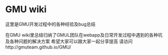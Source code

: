 # GMU wiki

这里是GMU开发过程中的各种经验及bug总结

在GMU wiki里总结归纳了GMUL团队在webapp及日常开发过程中遇到的各种坑及各种问题的解决方案
希望大家可以跟大家一起分享提高
请访问http://gmuteam.github.io/GMU/
